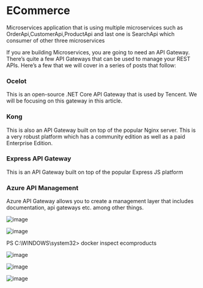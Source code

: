 # ECommerce

Microservices application that is using multiple microservices such as OrderApi,CustomerApi,ProductApi and last one is SearchApi which consumer of other three microservices

If you are building Microservices, you are going to need an API Gateway.
There’s quite a few API Gateways that can be used to manage your REST APIs. Here’s a few that we will cover in a series of posts that follow:

### Ocelot  
This is an open-source .NET Core API Gateway that is used by Tencent. We will be focusing on this gateway in this article.
### Kong 
This is also an API Gateway built on top of the popular Nginx server. This is a very robust platform which has a community edition as well as a paid Enterprise Edition.
### Express API Gateway
This is an API Gateway built on top of the popular Express JS platform
### Azure API Management 
Azure API Gateway allows you to create a management layer that includes documentation, api gateways etc. among other things.

![image](https://user-images.githubusercontent.com/91077428/147696657-15db8c8c-95a4-4595-b366-54ce059c8cae.png)

![image](https://user-images.githubusercontent.com/91077428/147696799-33a38eb4-e618-4b93-9fcc-c0c38545a298.png)

PS C:\WINDOWS\system32> docker inspect ecomproducts

![image](https://user-images.githubusercontent.com/91077428/147696902-7a359e43-5a02-4574-a125-5f713e13cc2a.png)

![image](https://user-images.githubusercontent.com/91077428/147696946-dc69d3bc-291f-4090-883e-808e5d5548e4.png)

![image](https://user-images.githubusercontent.com/91077428/147696998-dd11fcaf-43af-43c1-9f15-984739e67221.png)


